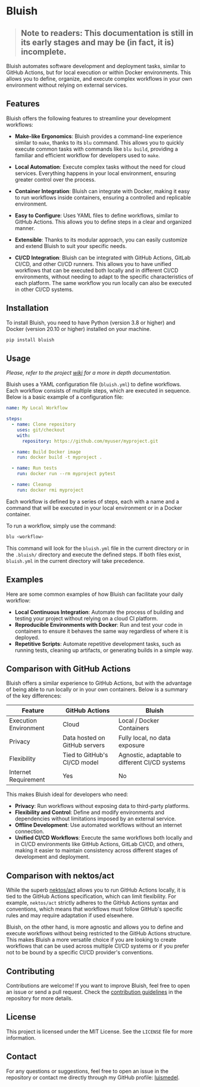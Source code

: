 # Bluish

> ##  Note to readers: This documentation is still in its early stages and may be (in fact, it is) incomplete.

Bluish automates software development and deployment tasks, similar to GitHub Actions, but for local execution or within Docker environments. This allows you to define, organize, and execute complex workflows in your own environment without relying on external services.

## Features

Bluish offers the following features to streamline your development workflows:

- **Make-like Ergonomics**: Bluish provides a command-line experience similar to `make`, thanks to its `blu` command. This allows you to quickly execute common tasks with commands like `blu build`, providing a familiar and efficient workflow for developers used to `make`.

- **Local Automation**: Execute complex tasks without the need for cloud services. Everything happens in your local environment, ensuring greater control over the process.

- **Container Integration**: Bluish can integrate with Docker, making it easy to run workflows inside containers, ensuring a controlled and replicable environment.

- **Easy to Configure**: Uses YAML files to define workflows, similar to GitHub Actions. This allows you to define steps in a clear and organized manner.

- **Extensible**: Thanks to its modular approach, you can easily customize and extend Bluish to suit your specific needs.

- **CI/CD Integration**: Bluish can be integrated with GitHub Actions, GitLab CI/CD, and other CI/CD runners. This allows you to have unified workflows that can be executed both locally and in different CI/CD environments, without needing to adapt to the specific characteristics of each platform. The same workflow you run locally can also be executed in other CI/CD systems.

## Installation

To install Bluish, you need to have Python (version 3.8 or higher) and Docker (version 20.10 or higher) installed on your machine.

```bash
pip install bluish
```

## Usage

_Please, refer to the project [wiki](https://github.com/luismedel/bluish/wiki) for a more in depth documentation._

Bluish uses a YAML configuration file (`bluish.yml`) to define workflows. Each workflow consists of multiple steps, which are executed in sequence. Below is a basic example of a configuration file:

```yaml
name: My Local Workflow

steps:
  - name: Clone repository
    uses: git/checkout
    with:
      repository: https://github.com/myuser/myproject.git

  - name: Build Docker image
    run: docker build -t myproject .

  - name: Run tests
    run: docker run --rm myproject pytest

  - name: Cleanup
    run: docker rmi myproject
```

Each workflow is defined by a series of steps, each with a name and a command that will be executed in your local environment or in a Docker container.

To run a workflow, simply use the command:

```bash
blu <workflow>
```

This command will look for the `bluish.yml` file in the current directory or in the `.bluish/` directory and execute the defined steps. If both files exist, `bluish.yml` in the current directory will take precedence.

## Examples

Here are some common examples of how Bluish can facilitate your daily workflow:

- **Local Continuous Integration**: Automate the process of building and testing your project without relying on a cloud CI platform.
- **Reproducible Environments with Docker**: Run and test your code in containers to ensure it behaves the same way regardless of where it is deployed.
- **Repetitive Scripts**: Automate repetitive development tasks, such as running tests, cleaning up artifacts, or generating builds in a simple way.

## Comparison with GitHub Actions

Bluish offers a similar experience to GitHub Actions, but with the advantage of being able to run locally or in your own containers. Below is a summary of the key differences:

| Feature               | GitHub Actions                | Bluish                                         |
| --------------------- | ----------------------------- | ---------------------------------------------- |
| Execution Environment | Cloud                         | Local / Docker Containers                      |
| Privacy               | Data hosted on GitHub servers | Fully local, no data exposure                  |
| Flexibility           | Tied to GitHub's CI/CD model  | Agnostic, adaptable to different CI/CD systems |
| Internet Requirement  | Yes                           | No                                             |

This makes Bluish ideal for developers who need:

- **Privacy**: Run workflows without exposing data to third-party platforms.
- **Flexibility and Control**: Define and modify environments and dependencies without limitations imposed by an external service.
- **Offline Development**: Use automated workflows without an internet connection.
- **Unified CI/CD Workflows**: Execute the same workflows both locally and in CI/CD environments like GitHub Actions, GitLab CI/CD, and others, making it easier to maintain consistency across different stages of development and deployment.

## Comparison with nektos/act

While the superb [nektos/act](https://github.com/nektos/act) allows you to run GitHub Actions locally, it is tied to the GitHub Actions specification, which can limit flexibility. For example, `nektos/act` strictly adheres to the GitHub Actions syntax and conventions, which means that workflows must follow GitHub's specific rules and may require adaptation if used elsewhere.

Bluish, on the other hand, is more agnostic and allows you to define and execute workflows without being restricted to the GitHub Actions structure. This makes Bluish a more versatile choice if you are looking to create workflows that can be used across multiple CI/CD systems or if you prefer not to be bound by a specific CI/CD provider's conventions.

## Contributing

Contributions are welcome! If you want to improve Bluish, feel free to open an issue or send a pull request. Check the [contribution guidelines](https://github.com/luismedel/bluish/blob/main/CONTRIBUTING.md) in the repository for more details.

## License

This project is licensed under the MIT License. See the `LICENSE` file for more information.

## Contact

For any questions or suggestions, feel free to open an issue in the repository or contact me directly through my GitHub profile: [luismedel](https://github.com/luismedel).
